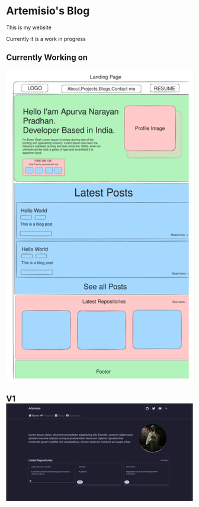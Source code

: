 # Artemisio's Blog
This is my website

Currently it is a work in progress

## Currently Working on 
![Version 2](/public/V2.svg)

 ## V1![Version 1](/public/V1.png)


